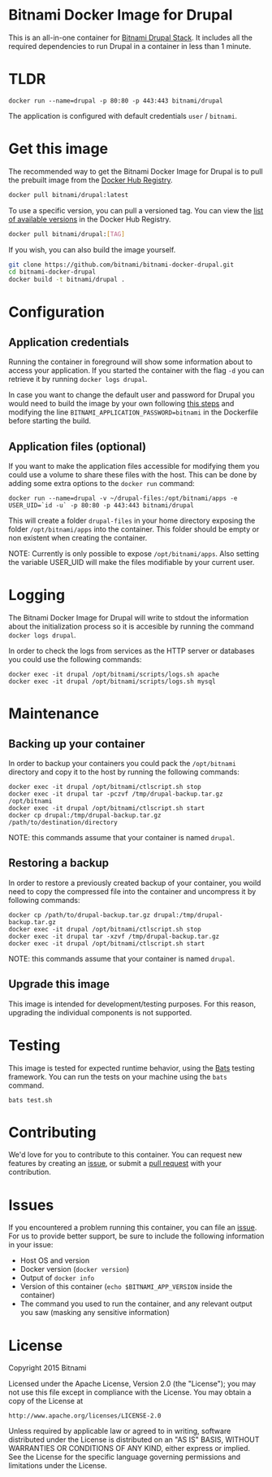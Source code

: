 # Bitnami Docker Image for Drupal
This is an all-in-one container for [Bitnami Drupal Stack](https://bitnami.com/stack/drupal). It includes all the required dependencies to run Drupal in a container in less than 1 minute. 

# TLDR
```
docker run --name=drupal -p 80:80 -p 443:443 bitnami/drupal
```
The application is configured with default credentials `user` / `bitnami`.

# Get this image

The recommended way to get the Bitnami Docker Image for Drupal is to pull the prebuilt image from the [Docker Hub Registry](https://hub.docker.com/r/bitnami/drupal).

```bash
docker pull bitnami/drupal:latest
```

To use a specific version, you can pull a versioned tag. You can view the
[list of available versions](https://hub.docker.com/r/bitnami/drupal/tags/)
in the Docker Hub Registry.

```bash
docker pull bitnami/drupal:[TAG]
```

If you wish, you can also build the image yourself.

```bash
git clone https://github.com/bitnami/bitnami-docker-drupal.git
cd bitnami-docker-drupal
docker build -t bitnami/drupal .
```

# Configuration

## Application credentials

Running the container in foreground will show some information about to access your application. If you started the
container with the flag `-d` you can retrieve it by running `docker logs drupal`.

In case you want to change the default user and password for Drupal you would need to build the image by your own following [this steps](#get-this-image)
and modifying the line `BITNAMI_APPLICATION_PASSWORD=bitnami` in the Dockerfile before starting the build.

## Application files (optional)

If you want to make the application files accessible for modifying them you could use a volume to share these files with the host. This can be done by adding some extra options to the `docker run` command:

```
docker run --name=drupal -v ~/drupal-files:/opt/bitnami/apps -e USER_UID=`id -u` -p 80:80 -p 443:443 bitnami/drupal
```
This will create a folder `drupal-files` in your home directory exposing the folder `/opt/bitnami/apps` into the container. This folder should be empty or non existent when creating the container.

NOTE: Currently is only possible to expose `/opt/bitnami/apps`. Also setting the variable USER_UID will make the files modifiable by your current user.

# Logging

The Bitnami Docker Image for Drupal will write to stdout the information about the initialization process so it is accesible by running the command `docker logs drupal`.

In order to check the logs from services as the HTTP server or databases you could use the following commands:

```
docker exec -it drupal /opt/bitnami/scripts/logs.sh apache
docker exec -it drupal /opt/bitnami/scripts/logs.sh mysql
```

# Maintenance

## Backing up your container

In order to backup your containers you could pack the `/opt/bitnami` directory and copy it to the host by running the following commands:

```
docker exec -it drupal /opt/bitnami/ctlscript.sh stop
docker exec -it drupal tar -pczvf /tmp/drupal-backup.tar.gz /opt/bitnami
docker exec -it drupal /opt/bitnami/ctlscript.sh start
docker cp drupal:/tmp/drupal-backup.tar.gz /path/to/destination/directory
```
NOTE: this commands assume that your container is named `drupal`.

## Restoring a backup

In order to restore a previously created backup of your container, you woild need to copy the compressed file into the container and uncompress it by following commands:

```
docker cp /path/to/drupal-backup.tar.gz drupal:/tmp/drupal-backup.tar.gz
docker exec -it drupal /opt/bitnami/ctlscript.sh stop
docker exec -it drupal tar -xzvf /tmp/drupal-backup.tar.gz
docker exec -it drupal /opt/bitnami/ctlscript.sh start
```
NOTE: this commands assume that your container is named `drupal`.

## Upgrade this image

This image is intended for development/testing purposes. For this reason, upgrading the individual components is not supported.

# Testing

This image is tested for expected runtime behavior, using the
[Bats](https://github.com/sstephenson/bats) testing framework. You can run the tests on your machine
using the `bats` command.

```
bats test.sh
```

# Contributing

We'd love for you to contribute to this container. You can request new features by creating an
[issue](https://github.com/bitnami/bitnami-docker-drupal/issues), or submit a
[pull request](https://github.com/bitnami/bitnami-docker-drupal/pulls) with your contribution.

# Issues

If you encountered a problem running this container, you can file an
[issue](https://github.com/bitnami/bitnami-docker-drupal/issues). For us to provide better support,
be sure to include the following information in your issue:

- Host OS and version
- Docker version (`docker version`)
- Output of `docker info`
- Version of this container (`echo $BITNAMI_APP_VERSION` inside the container)
- The command you used to run the container, and any relevant output you saw (masking any sensitive
information)

# License

Copyright 2015 Bitnami

Licensed under the Apache License, Version 2.0 (the "License");
you may not use this file except in compliance with the License.
You may obtain a copy of the License at

    http://www.apache.org/licenses/LICENSE-2.0

Unless required by applicable law or agreed to in writing, software
distributed under the License is distributed on an "AS IS" BASIS,
WITHOUT WARRANTIES OR CONDITIONS OF ANY KIND, either express or implied.
See the License for the specific language governing permissions and
limitations under the License.
